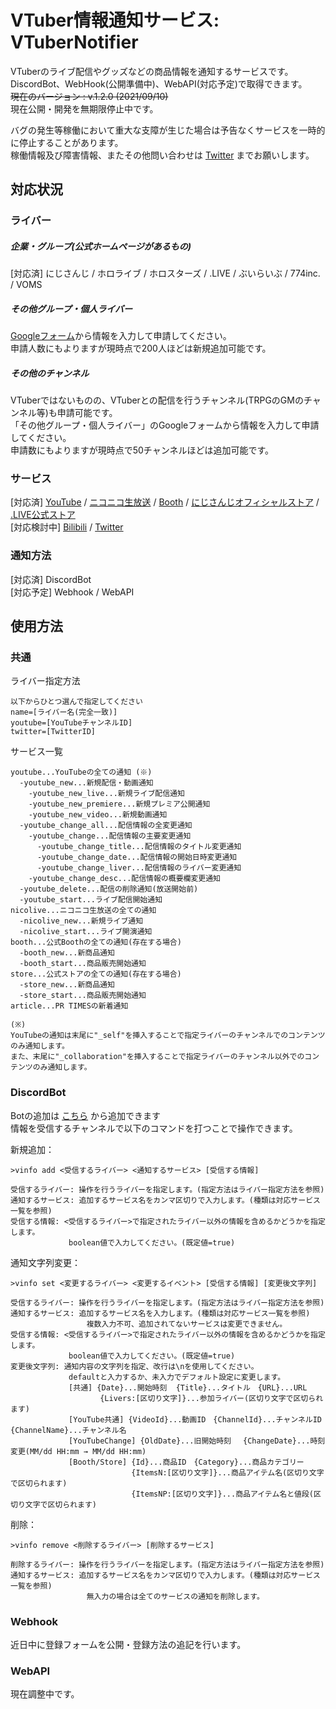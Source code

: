 # VTuber情報通知サービス: VTuberNotifier
VTuberのライブ配信やグッズなどの商品情報を通知するサービスです。    
DiscordBot、WebHook(公開準備中)、WebAPI(対応予定)で取得できます。  
~~現在のバージョン : v.1.2.0 (2021/09/10)~~   
現在公開・開発を無期限停止中です。   
  
バグの発生等稼働において重大な支障が生じた場合は予告なくサービスを一時的に停止することがあります。    
稼働情報及び障害情報、またその他問い合わせは [Twitter](https://www.twitter.com/chromeru0312) までお願いします。    

## 対応状況
### ライバー
##### 企業・グループ(公式ホームページがあるもの)
[対応済] にじさんじ / ホロライブ / ホロスターズ / .LIVE / ぶいらいぶ / 774inc. / VOMS  
##### その他グループ・個人ライバー    
[Googleフォーム](https://forms.gle/Euyu89KZSp3hvir6A)から情報を入力して申請してください。    
申請人数にもよりますが現時点で200人ほどは新規追加可能です。    
##### その他のチャンネル    
VTuberではないものの、VTuberとの配信を行うチャンネル(TRPGのGMのチャンネル等)も申請可能です。    
「その他グループ・個人ライバー」のGoogleフォームから情報を入力して申請してください。    
申請数にもよりますが現時点で50チャンネルほどは追加可能です。   
### サービス  
\[対応済] [YouTube](https://www.youtube.com/) / [ニコニコ生放送](https://live.nicovideo.jp/) / [Booth](https://booth.pm/) / [にじさんじオフィシャルストア](https://shop.nijisanji.jp/) / [.LIVE公式ストア](https://4693.live/)    
\[対応検討中] [Bilibili](https://www.bilibili.com/) / [Twitter](https://twitter.com/)  
### 通知方法  
[対応済] DiscordBot  
[対応予定] Webhook / WebAPI  

## 使用方法
### 共通
ライバー指定方法
```
以下からひとつ選んで指定してください
name=[ライバー名(完全一致)]  
youtube=[YouTubeチャンネルID]  
twitter=[TwitterID]  
```

サービス一覧
```
youtube...YouTubeの全ての通知 (※) 
  -youtube_new...新規配信・動画通知
    -youtube_new_live...新規ライブ配信通知
    -youtube_new_premiere...新規プレミア公開通知
    -youtube_new_video...新規動画通知
  -youtube_change_all...配信情報の全変更通知
    -youtube_change...配信情報の主要変更通知
      -youtube_change_title...配信情報のタイトル変更通知
      -youtube_change_date...配信情報の開始日時変更通知
      -youtube_change_liver...配信情報のライバー変更通知
    -youtube_change_desc...配信情報の概要欄変更通知
  -youtube_delete...配信の削除通知(放送開始前)
  -youtube_start...ライブ配信開始通知
nicolive...ニコニコ生放送の全ての通知 
  -nicolive_new...新規ライブ通知
  -nicolive_start...ライブ開演通知
booth...公式Boothの全ての通知(存在する場合)
  -booth_new...新商品通知
  -booth_start...商品販売開始通知
store...公式ストアの全ての通知(存在する場合)
  -store_new...新商品通知
  -store_start...商品販売開始通知
article...PR TIMESの新着通知

(※)
YouTubeの通知は末尾に"_self"を挿入することで指定ライバーのチャンネルでのコンテンツのみ通知します。
また、末尾に"_collaboration"を挿入することで指定ライバーのチャンネル以外でのコンテンツのみ通知します。
```
### DiscordBot
Botの追加は [こちら](https://discord.com/api/oauth2/authorize?client_id=799182985600958494&permissions=215040&scope=bot) から追加できます    
情報を受信するチャンネルで以下のコマンドを打つことで操作できます。

新規追加：
```
>vinfo add <受信するライバー> <通知するサービス> [受信する情報]  
  
受信するライバー: 操作を行うライバーを指定します。(指定方法はライバー指定方法を参照)  
通知するサービス: 追加するサービス名をカンマ区切りで入力します。(種類は対応サービス一覧を参照)
受信する情報: <受信するライバー>で指定されたライバー以外の情報を含めるかどうかを指定します。
             boolean値で入力してください。(既定値=true)
```

通知文字列変更：
```
>vinfo set <変更するライバー> <変更するイベント> [受信する情報] [変更後文字列]  
  
受信するライバー: 操作を行うライバーを指定します。(指定方法はライバー指定方法を参照)  
通知するサービス: 追加するサービス名を入力します。(種類は対応サービス一覧を参照)
                 複数入力不可、追加されてないサービスは変更できません。
受信する情報: <受信するライバー>で指定されたライバー以外の情報を含めるかどうかを指定します。
             boolean値で入力してください。(既定値=true)
変更後文字列: 通知内容の文字列を指定、改行は\nを使用してください。 
             defaultと入力するか、未入力でデフォルト設定に変更します。
             [共通] {Date}...開始時刻  {Title}...タイトル　{URL}...URL
                    {Livers:[区切り文字]}...参加ライバー(区切り文字で区切られます)
             [YouTube共通] {VideoId}...動画ID　{ChannelId}...チャンネルID　{ChannelName}...チャンネル名
             [YouTubeChange] {OldDate}...旧開始時刻　 {ChangeDate}...時刻変更(MM/dd HH:mm → MM/dd HH:mm)
             [Booth/Store] {Id}...商品ID　{Category}...商品カテゴリー
                           {ItemsN:[区切り文字]}...商品アイテム名(区切り文字で区切られます)
                           {ItemsNP:[区切り文字]}...商品アイテム名と値段(区切り文字で区切られます)
```

削除：
```
>vinfo remove <削除するライバー> [削除するサービス]   
  
削除するライバー: 操作を行うライバーを指定します。(指定方法はライバー指定方法を参照)
通知するサービス: 追加するサービス名をカンマ区切りで入力します。(種類は対応サービス一覧を参照)
                 無入力の場合は全てのサービスの通知を削除します。  
```

### Webhook
近日中に登録フォームを公開・登録方法の追記を行います。

### WebAPI
現在調整中です。
